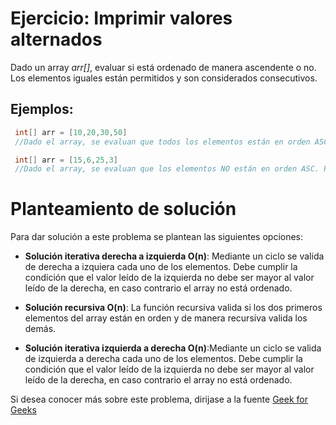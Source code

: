 # Ejercicio: Imprimir valores alternados

Dado un array *arr[]*, evaluar si está ordenado de manera ascendente o no. Los elementos iguales están permitidos y son considerados consecutivos.

## Ejemplos:

```cs
 int[] arr = [10,20,30,50]
 //Dado el array, se evaluan que todos los elementos están en orden ASC. Retorna True

 int[] arr = [15,6,25,3]
 //Dado el array, se evaluan que los elementos NO están en orden ASC. Retorna False
```

# Planteamiento de solución

Para dar solución a este problema se plantean las siguientes opciones:

- **Solución iterativa derecha a izquierda O(n)**: Mediante un ciclo se valida de derecha a izquiera cada uno de los elementos. Debe cumplir la condición que el valor leído de la izquierda no debe ser mayor al valor leído de la derecha, en caso contrario el array no está ordenado.

- **Solución recursiva O(n)**: La función recursiva valida si los dos primeros elementos del array están en orden y de manera recursiva valida los demás.

- **Solución iterativa izquierda a derecha O(n)**:Mediante un ciclo se valida de izquierda a derecha cada uno de los elementos. Debe cumplir la condición que el valor leído de la izquierda no debe ser mayor al valor leído de la derecha, en caso contrario el array no está ordenado.

Si desea conocer más sobre este problema, dirijase a la fuente [Geek for Geeks](https://www.geeksforgeeks.org/dsa/program-check-array-sorted-not-iterative-recursive/)